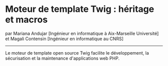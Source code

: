 # Moteur de template Twig : héritage et macros
par Mariana Andujar [Ingénieur en informatique à Aix-Marseille Université] 
et Magali Contensin [Ingénieur en informatique au CNRS]

---

Le moteur de template open source Twig facilite le développement, la sécurisation et la maintenance d'applications web PHP. 
